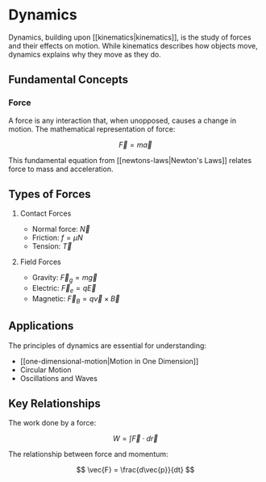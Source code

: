 # Dynamics

Dynamics, building upon [[kinematics|kinematics]], is the study of forces and their effects on motion. While kinematics describes how objects move, dynamics explains why they move as they do.

## Fundamental Concepts

### Force
A force is any interaction that, when unopposed, causes a change in motion. The mathematical representation of force:

$$ \vec{F} = m\vec{a} $$

This fundamental equation from [[newtons-laws|Newton's Laws]] relates force to mass and acceleration.

## Types of Forces

1. Contact Forces
   - Normal force: $\vec{N}$
   - Friction: $f = \mu N$
   - Tension: $\vec{T}$

2. Field Forces
   - Gravity: $\vec{F}_g = m\vec{g}$
   - Electric: $\vec{F}_e = q\vec{E}$
   - Magnetic: $\vec{F}_B = q\vec{v} \times \vec{B}$

## Applications

The principles of dynamics are essential for understanding:
- [[one-dimensional-motion|Motion in One Dimension]]
- Circular Motion
- Oscillations and Waves

## Key Relationships

The work done by a force:

$$ W = \int \vec{F} \cdot d\vec{r} $$

The relationship between force and momentum:

$$ \vec{F} = \frac{d\vec{p}}{dt} $$

